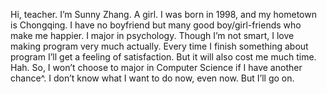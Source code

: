 Hi, teacher. I’m Sunny Zhang. A girl.
I was born in 1998, and my hometown is Chongqing.
I have no boyfriend but many good boy/girl-friends who make me happier.
I major in psychology.
Though I’m not smart, I love making program very much actually. Every time I finish something about program I’ll get a feeling of satisfaction. But it will also cost me much time. Hah. So, I won’t choose to major in Computer Science if I have another chance^.
I don’t know what I want to do now, even now. But I’ll go on.
